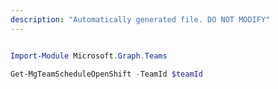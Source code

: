 ```yaml
---
description: "Automatically generated file. DO NOT MODIFY"
---
```


```powershell

Import-Module Microsoft.Graph.Teams

Get-MgTeamScheduleOpenShift -TeamId $teamId

```